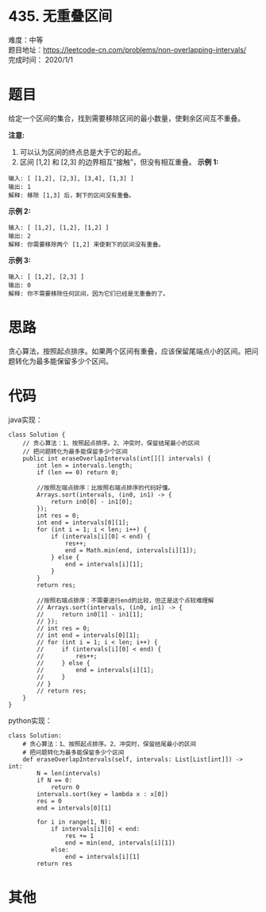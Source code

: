# 435. 无重叠区间
难度：中等   
题目地址：https://leetcode-cn.com/problems/non-overlapping-intervals/    
完成时间：  2020/1/1   
# 题目
给定一个区间的集合，找到需要移除区间的最小数量，使剩余区间互不重叠。

**注意:**
1. 可以认为区间的终点总是大于它的起点。
2. 区间 [1,2] 和 [2,3] 的边界相互“接触”，但没有相互重叠。
**示例 1:**
```
输入: [ [1,2], [2,3], [3,4], [1,3] ]
输出: 1
解释: 移除 [1,3] 后，剩下的区间没有重叠。 
```  
**示例 2:**
```
输入: [ [1,2], [1,2], [1,2] ]
输出: 2
解释: 你需要移除两个 [1,2] 来使剩下的区间没有重叠。
```
**示例 3:**
```
输入: [ [1,2], [2,3] ]
输出: 0
解释: 你不需要移除任何区间，因为它们已经是无重叠的了。
```
# 思路
贪心算法，按照起点排序。如果两个区间有重叠，应该保留尾端点小的区间。把问题转化为最多能保留多少个区间。
# 代码
java实现：   
```
class Solution {
    // 贪心算法：1、按照起点排序。2、冲突时，保留结尾最小的区间
    // 把问题转化为最多能保留多少个区间
    public int eraseOverlapIntervals(int[][] intervals) {
        int len = intervals.length;
        if (len == 0) return 0;

        //按照左端点排序：比按照右端点排序的代码好懂。
        Arrays.sort(intervals, (in0, in1) -> {
            return in0[0] - in1[0];
        });
        int res = 0;
        int end = intervals[0][1];
        for (int i = 1; i < len; i++) {
            if (intervals[i][0] < end) {
                res++;
                end = Math.min(end, intervals[i][1]);
            } else {
                end = intervals[i][1];
            }
        }
        return res;
        
        //按照右端点排序：不需要进行end的比较，但正是这个点较难理解
        // Arrays.sort(intervals, (in0, in1) -> {
        //     return in0[1] - in1[1];
        // });
        // int res = 0;
        // int end = intervals[0][1];
        // for (int i = 1; i < len; i++) {
        //     if (intervals[i][0] < end) {
        //         res++;
        //     } else {
        //         end = intervals[i][1];
        //     }
        // }
        // return res;
    }
}
```
python实现：   
```
class Solution:
    # 贪心算法：1、按照起点排序。2、冲突时，保留结尾最小的区间
    # 把问题转化为最多能保留多少个区间
    def eraseOverlapIntervals(self, intervals: List[List[int]]) -> int:
        N = len(intervals)
        if N == 0:
            return 0
        intervals.sort(key = lambda x : x[0])
        res = 0
        end = intervals[0][1]

        for i in range(1, N):
            if intervals[i][0] < end:
                res += 1
                end = min(end, intervals[i][1])
            else:
                end = intervals[i][1]
        return res
```
# 其他